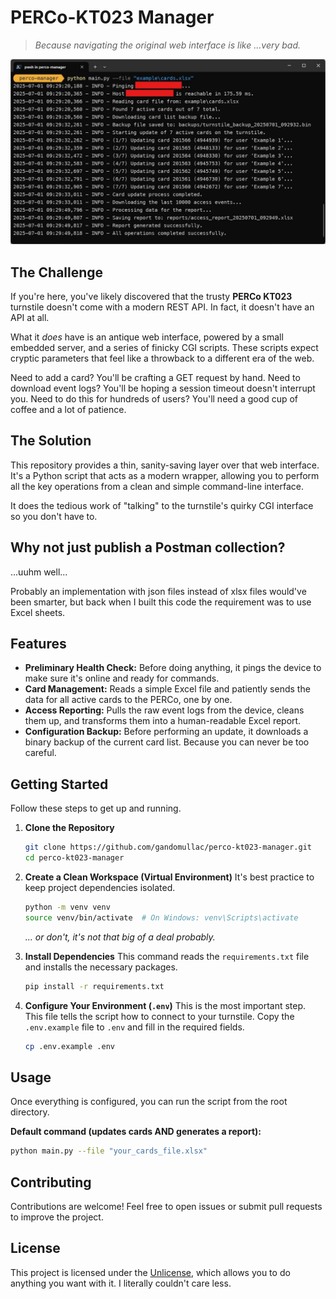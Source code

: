# PERCo-KT023 Manager

> _Because navigating the original web interface is like ...very bad._

<p align="center">
    <img src=".repo/screenshot.jpg" alt="PERCo-KT023 Manager Screenshot" width="600"/>
</p>

## The Challenge

If you're here, you've likely discovered that the trusty **PERCo KT023** turnstile doesn't come with a modern REST API. In fact, it doesn't have an API at all.

What it _does_ have is an antique web interface, powered by a small embedded server, and a series of finicky CGI scripts. These scripts expect cryptic parameters that feel like a throwback to a different era of the web.

Need to add a card? You'll be crafting a GET request by hand. Need to download event logs? You'll be hoping a session timeout doesn't interrupt you. Need to do this for hundreds of users? You'll need a good cup of coffee and a lot of patience.

## The Solution

This repository provides a thin, sanity-saving layer over that web interface. It's a Python script that acts as a modern wrapper, allowing you to perform all the key operations from a clean and simple command-line interface.

It does the tedious work of "talking" to the turnstile's quirky CGI interface so you don't have to.

## Why not just publish a Postman collection?

...uuhm well...

Probably an implementation with json files instead of xlsx files would've been smarter, but back when I built this code the requirement was to use Excel sheets.

## Features

- **Preliminary Health Check:** Before doing anything, it pings the device to make sure it's online and ready for commands.
- **Card Management:** Reads a simple Excel file and patiently sends the data for all active cards to the PERCo, one by one.
- **Access Reporting:** Pulls the raw event logs from the device, cleans them up, and transforms them into a human-readable Excel report.
- **Configuration Backup:** Before performing an update, it downloads a binary backup of the current card list. Because you can never be too careful.

## Getting Started

Follow these steps to get up and running.

1.  **Clone the Repository**

    ```bash
    git clone https://github.com/gandomullac/perco-kt023-manager.git
    cd perco-kt023-manager
    ```

2.  **Create a Clean Workspace (Virtual Environment)**
    It's best practice to keep project dependencies isolated.

    ```bash
    python -m venv venv
    source venv/bin/activate  # On Windows: venv\Scripts\activate
    ```

    _... or don't, it's not that big of a deal probably._

3.  **Install Dependencies**
    This command reads the `requirements.txt` file and installs the necessary packages.

    ```bash
    pip install -r requirements.txt
    ```

4.  **Configure Your Environment (`.env`)**
    This is the most important step. This file tells the script how to connect to your turnstile.
    Copy the `.env.example` file to `.env` and fill in the required fields.

    ```bash
    cp .env.example .env
    ```

## Usage

Once everything is configured, you can run the script from the root directory.

**Default command (updates cards AND generates a report):**

```bash
python main.py --file "your_cards_file.xlsx"
```

## Contributing

Contributions are welcome! Feel free to open issues or submit pull requests to improve the project.

## License

This project is licensed under the [Unlicense](https://unlicense.org/), which allows you to do anything you want with it. I literally couldn't care less.

